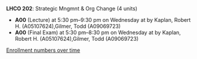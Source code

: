 **LHCO 202**: Strategic Mngmnt & Org Change (4 units)

- **A00** (Lecture) at 5:30 pm–9:30 pm on Wednesday at   by Kaplan, Robert H. (A05107624),Gilmer, Todd (A09069723)
- **A00** (Final Exam) at 5:30 pm–8:30 pm on Wednesday at   by Kaplan, Robert H. (A05107624),Gilmer, Todd (A09069723)

[Enrollment numbers over time](./LHCO202.tsv)
